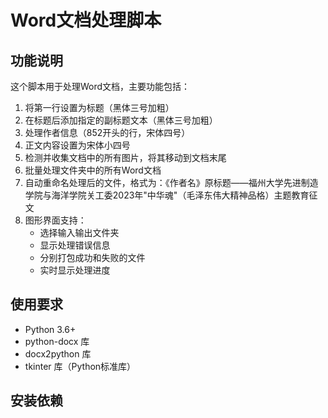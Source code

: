 # Word文档处理脚本

## 功能说明
这个脚本用于处理Word文档，主要功能包括：
1. 将第一行设置为标题（黑体三号加粗）
2. 在标题后添加指定的副标题文本（黑体三号加粗）
3. 处理作者信息（852开头的行，宋体四号）
4. 正文内容设置为宋体小四号
5. 检测并收集文档中的所有图片，将其移动到文档末尾
6. 批量处理文件夹中的所有Word文档
7. 自动重命名处理后的文件，格式为：《作者名》原标题——福州大学先进制造学院与海洋学院关工委2023年"中华魂"（毛泽东伟大精神品格）主题教育征文
8. 图形界面支持：
   - 选择输入输出文件夹
   - 显示处理错误信息
   - 分别打包成功和失败的文件
   - 实时显示处理进度

## 使用要求
- Python 3.6+
- python-docx 库
- docx2python 库
- tkinter 库（Python标准库）

## 安装依赖 